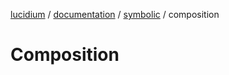 [lucidium](../../README.md) / [documentation](../../documentation/README.md) / [symbolic](../README.md) / composition

# Composition